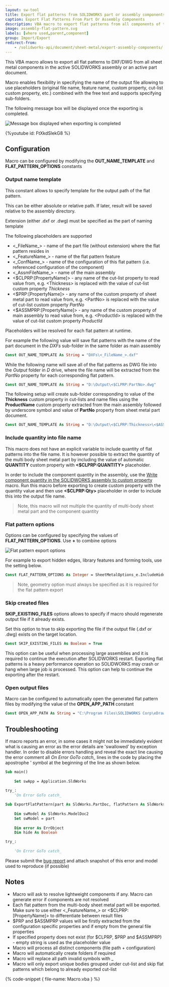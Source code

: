 ```yaml
---
layout: sw-tool
title: Export flat patterns from SOLIDWORKS part or assembly components
caption: Export Flat Patterns From Part Or Assembly Components
description: VBA macro to export flat patterns from all components of the active assembly or active part
image: assembly-flat-pattern.svg
labels: [where used,parent,component]
group: Import/Export
redirect-from:
    - /solidworks-api/document/sheet-metal/export-assembly-components/
---
```

This VBA macro allows to export all flat patterns to DXF/DWG from all sheet metal components in the active SOLIDWORKS assembly or an active part document.

Macro enables flexibility in specifying the name of the output file allowing to use placeholders (original file name, feature name, custom property, cut-list custom property, etc.) combined with the free text and supports specifying sub-folders.

The following message box will be displayed once the exporting is completed.

![Message box displayed when exporting is completed](operation-completed.png)

{%youtube id: FtXkdSlekG8 %}

## Configuration

Macro can be configured by modifying the **OUT_NAME_TEMPLATE** and **FLAT_PATTERN_OPTIONS** constants

### Output name template

This constant allows to specify template for the output path of the flat pattern.

This can be either absolute or relative path. If later, result will be saved relative to the assembly directory.

Extension (either .dxf or .dwg) must be specified as the part of naming template

The following placeholders are supported

* <\_FileName\_> - name of the part file (without extension) where the flat pattern resides in
* <\_FeatureName\_> - name of the flat pattern feature
* <\_ConfName\_> - name of the configuration of this flat pattern (i.e. referenced configuration of the component)
* <\_AssmFileName\_> - name of the main assembly
* <$CLPRP:[PropertyName]> - any name of the cut-list property to read value from, e.g. \<Thickness\> is replaced with the value of cut-list custom property *Thickness*
* <$PRP:[PropertyName]> - any name of the custom property of sheet metal part to read value from, e.g. \<PartNo\> is replaced with the value of cut-list custom property *PartNo*
* <$ASSMPRP:[PropertyName]> - any name of the custom property of main assembly to read value from, e.g. \<ProductId\> is replaced with the value of cut-list custom property *ProductId*

Placeholders will be resolved for each flat pattern at runtime.

For example the following value will save flat patterns with the name of the part document in the *DXFs* sub-folder in the same folder as main assembly

~~~ vb
Const OUT_NAME_TEMPLATE As String = "DXFs\<_FileName_>.dxf"
~~~

While the following name will save all of the flat patterns as DWG file into the *Output* folder in *D* drive, where the file name will be extracted from the *PartNo* property for each corresponding flat pattern.

~~~ vb
Const OUT_NAME_TEMPLATE As String = "D:\Output\<$CLPRP:PartNo>.dwg"
~~~

The following setup will create sub-folder corresponding to value of the **Thickness** custom property in cut-lists and name files using the **ProductName** custom property extracted from the main assembly followed by underscore symbol and value of **PartNo** property from sheet metal part document.

~~~ vb
Const OUT_NAME_TEMPLATE As String = "D:\Output\<$CLPRP:Thickness>\<$ASSMPRP:ProductName>_<$PRP:PartNo>.dwg"
~~~

### Include quantity into file name

This macro does not have an explicit variable to include quantity of flat patterns into the file name. It is however possible to extract the quantity of the multi body sheet metal part by including the value of automatic **QUANTITY** custom property with **<$CLPRP:QUANTITY>** placeholder.

In order to include the component quantity in the assembly, use the [Write component quantity in the SOLIDWORKS assembly to custom property
](/solidworks-api/document/assembly/components/write-quantities/) macro. Run this macro before exporting to create custom property with the quantity value and then use **<$CLPRP:Qty>** placeholder in order to include this into the output file name.

> Note, this macro will not multiple the quantity of multi-body sheet metal part and the component quantity

### Flat pattern options

Options can be configured by specifying the values of **FLAT_PATTERN_OPTIONS**. Use **+** to combine options

![Flat pattern export options](flat-pattern-export-options.png)

For example to export hidden edges, library features and forming tools, use the setting below.

~~~ vb
Const FLAT_PATTERN_OPTIONS As Integer = SheetMetalOptions_e.IncludeHiddenEdges + SheetMetalOptions_e.ExportLibraryFeatures + SheetMetalOptions_e.ExportFormingTools
~~~

> Note, geometry option must always be specified as it is required for the flat pattern export

### Skip created files

**SKIP_EXISTING_FILES** options allows to specify if macro should regenerate output file if it already exists.

Set this option to true to skip exporting the file if the output file (.dxf or .dwg) exists on the target location.

~~~ vb
Const SKIP_EXISTING_FILES As Boolean = True
~~~

This option can be useful when processing large assemblies and it is required to continue the execution after SOLIDWORKS restart. Exporting flat patterns is a heavy performance operation so SOLIDWORKS may crash or hang when large job is processed. This option can help to continue the exporting after the restart.

### Open output files

Macro can be configured to automatically open the generated flat pattern files by modifying the value of the **OPEN_APP_PATH** constant

~~~ vb
Const OPEN_APP_PATH As String = "C:\Program Files\SOLIDWORKS Corp\eDrawings\eDrawings.exe" 'opens exported file in the eDrawings application
~~~

## Troubleshooting

If macro reports an error, in some cases it might not be immediately evident what is causing an error as the error details are 'swallowed' by exception handler. In order to disable errors handling and reveal the exact line causing the error comment all *On Error GoTo catch_* lines in the code by placing the apostrophe ' symbol at the beginning of the line as shown below.

~~~ vb jagged
Sub main()
        
    Set swApp = Application.SldWorks
    
try_:
    'On Error GoTo catch_
~~~

~~~ vb jagged
Sub ExportFlatPattern(part As SldWorks.PartDoc, flatPattern As SldWorks.Feature, outFilePath As String, opts As SheetMetalOptions_e, conf As String)
    
    Dim swModel As SldWorks.ModelDoc2
    Set swModel = part
    
    Dim error As ErrObject
    Dim hide As Boolean

try_:
    
    'On Error GoTo catch_
~~~

Please submit the [bug report](https://github.com/xarial/codestack/issues/new?labels=bug) and attach snapshot of this error and model used to reproduce (if possible)

## Notes

* Macro will ask to resolve lightweight components if any. Macro can generate error if components are not resolved
* Each flat pattern from the multi-body sheet metal part will be exported. Make sure to use either <\_FeatureName\_> or <$CLPRP:[PropertyName]> to differentiate between result files
* $PRP and $ASSMPRP values will be firstly extracted from the configuration specific properties and if empty from the general file properties
* If specified property does not exist (for $CLPRP, $PRP and $ASSMPRP) - empty string is used as the placeholder value
* Macro will process all distinct components (file path + configuration)
* Macro will automatically create folders if required
* Macro will replace all path invalid symbols with \_
* Macro will only export unique bodies grouped under cut-list and skip flat patterns which belong to already exported cut-list

{% code-snippet { file-name: Macro.vba } %}
